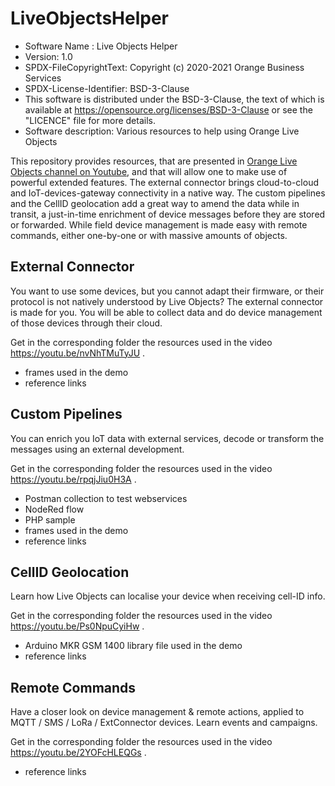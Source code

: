 # LiveObjectsHelper

- Software Name : Live Objects Helper
- Version: 1.0
- SPDX-FileCopyrightText: Copyright (c) 2020-2021 Orange Business Services
- SPDX-License-Identifier: BSD-3-Clause
- This software is distributed under the BSD-3-Clause,
the text of which is available at https://opensource.org/licenses/BSD-3-Clause
or see the "LICENCE" file for more details.
- Software description: Various resources to help using Orange Live Objects

This repository provides resources, that are presented in <a href="https://www.youtube.com/channel/UCqiOhIRIpjRvR3Bw0hMLciw" target="_blank">Orange Live Objects channel on Youtube</a>, and that will allow one to make use of powerful extended features. The external connector brings cloud-to-cloud and IoT-devices-gateway connectivity in a native way. The custom pipelines and the CellID geolocation add a great way to amend the data while in transit, a just-in-time enrichment of device messages before they are stored or forwarded. While field device management is made easy with remote commands, either one-by-one or with massive amounts of objects.

## External Connector
You want to use some devices, but you cannot adapt their firmware, or their protocol is not natively understood by Live Objects? The external connector is made for you. You will be able to collect data and do device management of those devices through their cloud.

Get in the corresponding folder the resources used in the video https://youtu.be/nvNhTMuTyJU .

- frames used in the demo
- reference links

## Custom Pipelines
You can enrich you IoT data with external services, decode or transform the messages using an external development.

Get in the corresponding folder the resources used in the video https://youtu.be/rpqjJiu0H3A .

- Postman collection to test webservices
- NodeRed flow
- PHP sample
- frames used in the demo
- reference links

## CellID Geolocation
Learn how Live Objects can localise your device when receiving cell-ID info.

Get in the corresponding folder the resources used in the video https://youtu.be/Ps0NpuCyiHw  .

- Arduino MKR GSM 1400 library file used in the demo
- reference links

## Remote Commands
Have a closer look on device management & remote actions, applied to MQTT / SMS / LoRa / ExtConnector devices. Learn events and campaigns.

Get in the corresponding folder the resources used in the video https://youtu.be/2YOFcHLEQGs .
- reference links
